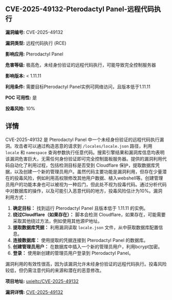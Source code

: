 ## CVE-2025-49132-Pterodactyl Panel-远程代码执行

**漏洞编号:** CVE-2025-49132

**漏洞类型:** 远程代码执行 (RCE)

**影响应用:** Pterodactyl Panel

**危害等级:** 极高危，未经身份验证的远程代码执行，可能导致完全控制服务器

**影响版本:** < 1.11.11

**利用条件:** 需要目标Pterodactyl Panel实例可网络访问，且版本低于1.11.11

**POC 可用性:** 是

**投毒风险:** 10%

## 详情

CVE-2025-49132 是 Pterodactyl Panel 中一个未经身份验证的远程代码执行漏洞。攻击者可以通过构造恶意的请求到 `/locales/locale.json` 路径，利用 `locale` 和 `namespace` 查询参数执行任意代码。搜索引擎结果和漏洞库信息均表明该漏洞危害巨大，无需任何身份验证即可完全控制面板服务器。提供的漏洞利用代码自动化了利用过程，包括检测目标是否受到 Cloudflare 保护，提取数据库凭据，以及创建一个新的管理员用户。虽然代码主要功能是漏洞利用，但存在少量潜在的投毒风险，例如利用高权限修改其他用户数据、植入webshell等。创建管理员用户的功能本身也可以被视为一种后门，但此处不视为投毒代码。通过分析代码中对数据库的操作，以及可能引入恶意代码的地方，投毒风险估计为10%。漏洞利用方式：

1.  **确定目标：** 找到运行 Pterodactyl Panel 且版本低于 1.11.11 的实例。
2.  **绕过Cloudflare（如果存在）：** 脚本会检测 Cloudflare，如果存在，可能需要采取其他绕过方法，例如使用其他源IP地址。
3.  **提取数据库凭据：** 利用漏洞读取 `locale.json` 文件，从中获取数据库配置信息。
4.  **连接数据库：** 使用提取的凭据连接到 Pterodactyl Panel 的数据库。
5.  **创建管理员用户：** 在数据库中插入一个新的管理员用户，利用bcrypt加密。
6.  **登录：** 使用新创建的管理员用户登录到 Pterodactyl Panel。

漏洞利用的有效性很高，因为该漏洞允许未经身份验证的远程代码执行。投毒风险较低，但仍需注意代码的来源和潜在的恶意修改。


**项目地址:** [uxieltc/CVE-2025-49132](https://github.com/uxieltc/CVE-2025-49132)

**漏洞详情:** [CVE-2025-49132](https://nvd.nist.gov/vuln/detail/CVE-2025-49132)
